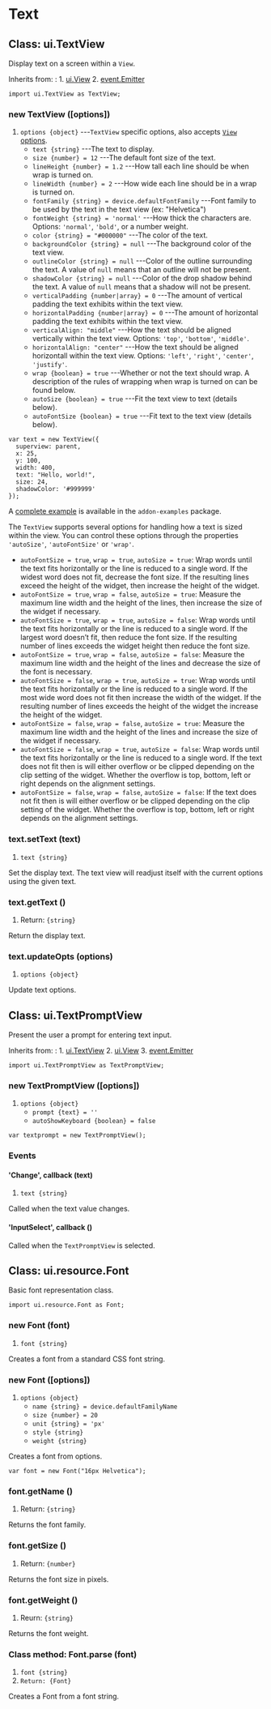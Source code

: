 # Text

## Class: ui.TextView

Display text on a screen within a `View`.

Inherits from:
:    1. [ui.View](./ui-view.html)
     2. [event.Emitter](./event.html#class-event.emitter)

~~~
import ui.TextView as TextView;
~~~

### new TextView ([options])
1. `options {object}` ---`TextView` specific options, also accepts [`View` options](./ui-view.html#new-view-options).
	* `text {string}` ---The text to display.
	* `size {number} = 12` ---The default font size of the text.
	* `lineHeight {number} = 1.2` ---How tall each line should be when wrap is turned on.
	* `lineWidth {number} = 2` ---How wide each line should be in a wrap is turned on.
	* `fontFamily {string} = device.defaultFontFamily` ---Font family to be used by the text in the text view (ex: "Helvetica")
	* `fontWeight {string} = 'normal'` ---How thick the characters are. Options: `'normal'`, `'bold'`, or a number weight.
	* `color {string} = "#000000"` ---The color of the text.
	* `backgroundColor {string} = null` ---The background color of the text view.
	* `outlineColor {string} = null` ---Color of the outline surrounding the text.  A value of `null` means that an outline will not be present.
	* `shadowColor {string} = null` ---Color of the drop shadow behind the text. A value of `null` means that a shadow will not be present.
	* `verticalPadding {number|array} = 0` ---The amount of vertical padding the text exhibits within the text view.
	* `horizontalPadding {number|array} = 0` ---The amount of horizontal padding the text exhibits within the text view.
	* `verticalAlign: "middle"` ---How the text should be aligned vertically within the text view. Options: `'top'`, `'bottom'`, `'middle'`.
	* `horizontalAlign: "center"` ---How the text should be aligned horizontall within the text view. Options: `'left'`, `'right'`, `'center'`, `'justify'`.
	* `wrap {boolean} = true` ---Whether or not the text should wrap. A description of the rules of wrapping when wrap is turned on can be found below.
	* `autoSize {boolean} = true` ---Fit the text view to text (details below).
	* `autoFontSize {boolean} = true` ---Fit text to the text view (details below).

~~~
var text = new TextView({
  superview: parent,
  x: 25,
  y: 100,
  width: 400,
  text: "Hello, world!",
  size: 24,
  shadowColor: '#999999'
});
~~~

A [complete example](../example/text-textviewsclock/) is available in the `addon-examples` package.  

The `TextView` supports several options for handling how a
text is sized within the view. You can control these options
through the properties `'autoSize'`, `'autoFontSize'` or `'wrap'`.

* `autoFontSize = true`, `wrap = true`, `autoSize = true`:
  Wrap words until the text fits horizontally or the line is
  reduced to a single word. If the widest word does not
  fit, decrease the font size. If the resulting lines exceed
  the height of the widget, then increase the height of the widget.
* `autoFontSize = true`, `wrap = false`, `autoSize = true`:
  Measure the maximum line width and the height of the
  lines, then increase the size of the widget if necessary.
* `autoFontSize = true`, `wrap = true`, `autoSize = false`: Wrap
  words until the text fits horizontally or the line is
  reduced to a single word. If the largest word doesn’t fit,
  then reduce the font size. If the resulting number of
  lines exceeds the widget height then reduce the font size.
* `autoFontSize = true`, `wrap = false`, `autoSize = false`:
  Measure the maximum line width and the height of the lines
  and decrease the size of the font is necessary.
* `autoFontSize = false`, `wrap = true`, `autoSize = true`: Wrap
  words until the text fits horizontally or the line is
  reduced to a single word. If the most wide word does not
  fit then increase the width of the widget. If the
  resulting number of lines exceeds the height of the widget
  the increase the height of the widget.
* `autoFontSize = false`, `wrap = false`, `autoSize = true`:
  Measure the maximum line width and the height of the lines
  and increase the size of the widget if necessary.
* `autoFontSize = false`, `wrap = true`, `autoSize = false`:
  Wrap words until the text fits horizontally or the line is
  reduced to a single word. If the text does not fit then is
  will either overflow or be clipped depending on the clip
  setting of the widget. Whether the overflow is top,
  bottom, left or right depends on the alignment settings.
* `autoFontSize = false`, `wrap = false`, `autoSize = false`:
  If the text does not fit then is will either overflow or
  be clipped depending on the clip setting of the
  widget. Whether the overflow is top, bottom, left or right
  depends on the alignment settings.


### text.setText (text)
1. `text {string}`

Set the display text. The text view will readjust itself
with the current options using the given text.

### text.getText ()
1. Return: `{string}`

Return the display text.

### text.updateOpts (options)
1. `options {object}`

Update text options.


## Class: ui.TextPromptView

Present the user a prompt for entering text input.

Inherits from:
:    1. [ui.TextView](./ui-text.html#class-ui.textview)
     2. [ui.View](./ui-view.html)
	 3. [event.Emitter](./event.html#class-event.emitter)

~~~
import ui.TextPromptView as TextPromptView;
~~~

### new TextPromptView ([options])
1. `options {object}`
	* `prompt {text} = ''`
	* `autoShowKeyboard {boolean} = false`

~~~
var textprompt = new TextPromptView();
~~~

### Events

#### \'Change\', callback (text)
1. `text {string}`

Called when the text value changes.

#### \'InputSelect\', callback ()

Called when the `TextPromptView` is selected.


<!--
## Class: ui.TextInputView

Enter text input inline. *This is not working.*

Inherits from:
:    1. [ui.View](./ui-view.html)
	 2. [event.Emitter](./event.html#class-event.emitter)

~~~
import ui.TextInputView as TextInputView;
~~~

### new TextInputView ([options])
1. `options {object`

-->

## Class: ui.resource.Font

Basic font representation class.

~~~
import ui.resource.Font as Font;
~~~

### new Font (font)
1. `font {string}`

Creates a font from a standard CSS font string.

### new Font ([options])
1. `options {object}`
	* `name {string} = device.defaultFamilyName`
	* `size {number} = 20`
	* `unit {string} = 'px'`
	* `style {string}`
	* `weight {string}`

Creates a font from options.

~~~
var font = new Font("16px Helvetica");
~~~

### font.getName ()
1. Return: `{string}`

Returns the font family.

### font.getSize ()
1. Return: `{number}`

Returns the font size in pixels.

### font.getWeight ()
1. Reurn: `{string}`

Returns the font weight.

### Class method: Font.parse (font)
1. `font {string}`
2. `Return: {Font}`

Creates a Font from a font string.
